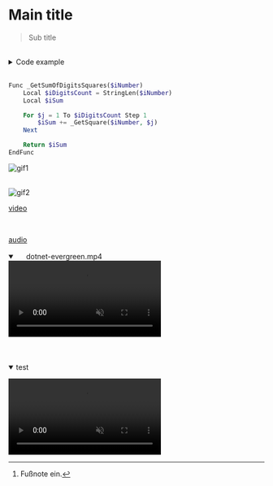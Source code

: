 # Main title

> Sub title

<br>

<details>
<summary>Code example</summary>

``` autoit
Func _GetSumOfDigitsSquares($iNumber)
    Local $iDigitsCount = StringLen($iNumber)
    Local $iSum

    For $j = 1 To $iDigitsCount Step 1
        $iSum += _GetSquare($iNumber, $j)
    Next

    Return $iSum
EndFunc
```

Test[^1]
</details>

<br>

``` php
Func _GetSumOfDigitsSquares($iNumber)
    Local $iDigitsCount = StringLen($iNumber)
    Local $iSum

    For $j = 1 To $iDigitsCount Step 1
        $iSum += _GetSquare($iNumber, $j)
    Next

    Return $iSum
EndFunc
```

![gif1](https://www.sven-seyfert.de/news/Ardbeg.gif)

<br>

<img src="https://www.sven-seyfert.de/news/Ardbeg.gif" alt="gif2" style="max-height:640px;">

<br>

[video](https://user-images.githubusercontent.com/29656921/208698200-be671ae5-5d1d-403c-b0ef-67d3bcab0503.mov)

<br>

[audio](https://user-images.githubusercontent.com/29656921/208698872-52d2d7fc-1d58-4122-b95f-79f44f1ce5bc.mp4)

[^1]: Fußnote ein.

<details open="" class="details-reset border rounded-2">
  <summary class="px-3 py-2 border-bottom">
    <svg aria-hidden="true" viewBox="0 0 16 16" version="1.1" data-view-component="true" height="16" width="16" class="octicon octicon-device-camera-video">
    <path fill-rule="evenodd" d="..."></path>
</svg>
    <span aria-label="Video description dotnet-evergreen.mp4" class="m-1">dotnet-evergreen.mp4</span>
    <span class="dropdown-caret"></span>
  </summary>

  <video src="https://user-images.githubusercontent.com/169707/126715420-991ad821-9ac8-4b66-b79e-e0966e0f3a89.mp4" data-canonical-src="https://user-images.githubusercontent.com/169707/126715420-991ad821-9ac8-4b66-b79e-e0966e0f3a89.mp4" controls="controls" muted="muted" class="d-block rounded-bottom-2 width-fit" style="max-height:640px;">

  </video>
</details>

<br>
<br>
<br>

<details open class="details-reset border rounded-2">
<summary class="px-3 py-2 border-bottom">test</summary>

  <video src="https://user-images.githubusercontent.com/29656921/208698872-52d2d7fc-1d58-4122-b95f-79f44f1ce5bc.mp4" controls="controls" muted="false" class="d-block rounded-bottom-2 width-fit" style="max-height: 640px;"></video>

</details>
